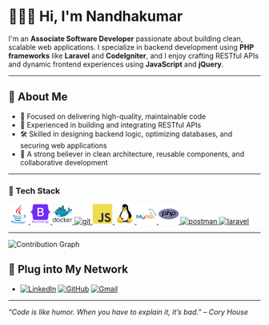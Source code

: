 # 👨‍💻👋 Hi, I'm Nandhakumar

I'm an **Associate Software Developer** passionate about building clean, scalable web applications. I specialize in backend development using **PHP frameworks** like **Laravel** and **CodeIgniter**, and I enjoy crafting RESTful APIs and dynamic frontend experiences using **JavaScript** and **jQuery**.

---

## 💼 About Me

- 🎯 Focused on delivering high-quality, maintainable code
- 🔁 Experienced in building and integrating RESTful APIs
- 🛠️ Skilled in designing backend logic, optimizing databases, and securing web applications
- 🤝 A strong believer in clean architecture, reusable components, and collaborative development

---


<h3 align="left"> 🧰 Tech Stack</h3>
<p align="left"><a href="https://www.java.com" target="_blank" rel="noreferrer"> <img src="https://raw.githubusercontent.com/devicons/devicon/master/icons/java/java-original.svg" alt="java" width="40" height="40"/> </a>  <a href="https://getbootstrap.com" target="_blank" rel="noreferrer"> <img src="https://raw.githubusercontent.com/devicons/devicon/master/icons/bootstrap/bootstrap-plain-wordmark.svg" alt="bootstrap" width="40" height="40"/> </a> <a href="https://www.docker.com/" target="_blank" rel="noreferrer"> <img src="https://raw.githubusercontent.com/devicons/devicon/master/icons/docker/docker-original-wordmark.svg" alt="docker" width="40" height="40"/> </a>  <a href="https://git-scm.com/" target="_blank" rel="noreferrer"> <img src="https://www.vectorlogo.zone/logos/git-scm/git-scm-icon.svg" alt="git" width="40" height="40"/> </a>  <a href="https://developer.mozilla.org/en-US/docs/Web/JavaScript" target="_blank" rel="noreferrer"> <img src="https://raw.githubusercontent.com/devicons/devicon/master/icons/javascript/javascript-original.svg" alt="javascript" width="40" height="40"/> </a> <a href="https://www.linux.org/" target="_blank" rel="noreferrer"> <img src="https://raw.githubusercontent.com/devicons/devicon/master/icons/linux/linux-original.svg" alt="linux" width="40" height="40"/> </a> <a href="https://www.mysql.com/" target="_blank" rel="noreferrer"> <img src="https://raw.githubusercontent.com/devicons/devicon/master/icons/mysql/mysql-original-wordmark.svg" alt="mysql" width="40" height="40"/> </a> <a href="https://www.php.net" target="_blank" rel="noreferrer"> <img src="https://raw.githubusercontent.com/devicons/devicon/master/icons/php/php-original.svg" alt="php" width="40" height="40"/> </a> <a href="https://postman.com" target="_blank" rel="noreferrer"> <img src="https://www.vectorlogo.zone/logos/getpostman/getpostman-icon.svg" alt="postman" width="40" height="40"/> </a><a href="https://laravel.com" target="_blank" rel="noreferrer">
  <img src="https://www.vectorlogo.zone/logos/laravel/laravel-icon.svg" alt="laravel" width="40" height="40"/>
</a>
</p>

---


![Contribution Graph](https://github-readme-activity-graph.vercel.app/graph?username=Nandha-Kumar-cs&theme=github-compact)





## 🔌 Plug into My Network

- [![LinkedIn](https://img.shields.io/badge/LinkedIn-blue?style=flat&logo=linkedin&logoColor=white)](www.linkedin.com/in/nandha-kumar-194913245)
 [![GitHub](https://img.shields.io/badge/GitHub-000?style=flat&logo=github&logoColor=white)](https://github.com/Nandha-Kumar-cs)
 [![Gmail](https://img.shields.io/badge/Email-D14836?style=flat&logo=gmail&logoColor=white)](mailto:nandhakumararunachalam2003@gmail.com)

---

_“Code is like humor. When you have to explain it, it’s bad.” – Cory House_


